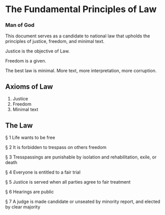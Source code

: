 # The Fundamental Principles of Law
### Man of God

This document serves as a candidate to national law that upholds the principles of justice, freedom, and minimal text.

Justice is the objective of Law.

Freedom is a given.

The best law is minimal. More text, more interpretation, more corruption.

## Axioms of Law
1. Justice
2. Freedom
3. Minimal text

## The Law
§ 1
Life wants to be free

§ 2
It is forbidden to trespass on others freedom

§ 3
Tresspassings are punishable by isolation and rehabilitation, exile, or death

§ 4
Everyone is entitled to a fair trial

§ 5
Justice is served when all parties agree to fair treatment

§ 6
Hearings are public

§ 7
A judge is made candidate or unseated by minority report, and elected by clear majority

